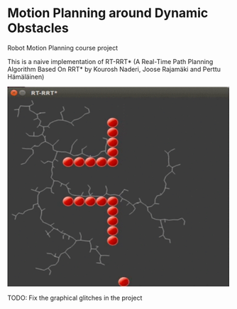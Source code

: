 # Motion Planning around Dynamic Obstacles

Robot Motion Planning course project

This is a naive implementation of RT-RRT* (A Real-Time Path Planning Algorithm Based On RRT* by Kourosh Naderi, Joose Rajamäki and Perttu Hämäläinen)

<img alt="" class="spinner" height="450" src="RRT.gif" width="500" />

TODO: Fix the graphical glitches in the project
